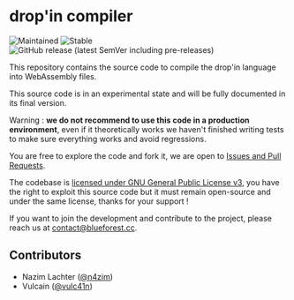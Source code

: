 
# drop'in compiler

![Maintained](https://img.shields.io/badge/maintained-yes-green.svg)
![Stable](https://img.shields.io/badge/stable-no-red.svg)
![GitHub release (latest SemVer including pre-releases)](https://img.shields.io/github/v/release/theblueforest/dropin-compiler?include_prereleases)

This repository contains the source code to compile the drop'in language into WebAssembly files.

This source code is in an experimental state and will be fully documented in its final version.

Warning : **we do not recommend to use this code in a production environment**, even if it theoretically works we haven't finished writing tests to make sure everything works and avoid regressions.

You are free to explore the code and fork it, we are open to [Issues and Pull Requests](./CONTRIBUTING.md).

The codebase is [licensed under GNU General Public License v3](./LICENSE), you have the right to exploit this source code but it must remain open-source and under the same license, thanks for your support !

If you want to join the development and contribute to the project, please reach us at contact@blueforest.cc.

## Contributors
- Nazim Lachter ([@n4zim](https://github.com/n4zim))
- Vulcain ([@vulc41n](https://github.com/vulc41n))
